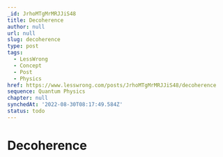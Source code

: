 ```yaml
---
_id: JrhoMTgMrMRJJiS48
title: Decoherence
author: null
url: null
slug: decoherence
type: post
tags:
  - LessWrong
  - Concept
  - Post
  - Physics
href: https://www.lesswrong.com/posts/JrhoMTgMrMRJJiS48/decoherence
sequence: Quantum Physics
chapter: null
synchedAt: '2022-08-30T08:17:49.584Z'
status: todo
---
```


# Decoherence
